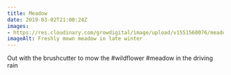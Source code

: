 ```yaml
---
title: Meadow
date: 2019-03-02T21:00:24Z
images: 
- https://res.cloudinary.com/growdigital/image/upload/v1551560076/meadow-6CC1CCFE.jpg
imageAlt: Freshly mown meadow in late winter
---
```


Out with the brushcutter to mow the #wildflower #meadow in the driving rain
